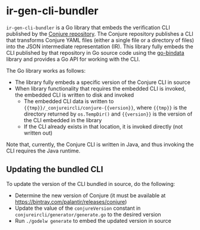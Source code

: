 ir-gen-cli-bundler
==================
`ir-gen-cli-bundler` is a Go library that embeds the verification CLI published by the [Conjure repository](https://github.com/palantir/conjure).
The Conjure repository publishes a CLI that transforms Conjure YAML files (either a single file or a directory of files) 
into the JSON intermediate representation (IR). This library fully embeds the CLI published by that repository in Go
source code using the [go-bindata](https://github.com/go-bindata/go-bindata) library and provides a Go API for working
with the CLI.

The Go library works as follows:
* The library fully embeds a specific version of the Conjure CLI in source
* When library functionality that requires the embedded CLI is invoked, the embedded CLI is written to disk and invoked
  * The embedded CLI data is written to `{{tmp}}/_conjureircli/conjure-{{version}}`, where `{{tmp}}` is the directory 
    returned by `os.TempDir()` and `{{version}}` is the version of the CLI embedded in the library
  * If the CLI already exists in that location, it is invoked directly (not written out)
  
Note that, currently, the Conjure CLI is written in Java, and thus invoking the CLI requires the Java runtime.

Updating the bundled CLI
------------------------
To update the version of the CLI bundled in source, do the following:

* Determine the new version of Conjure (it must be available at https://bintray.com/palantir/releases/conjure) 
* Update the value of the `conjureVersion` constant in `conjureircli/generator/generate.go` to the desired version
* Run `./godelw generate` to embed the updated version in source

